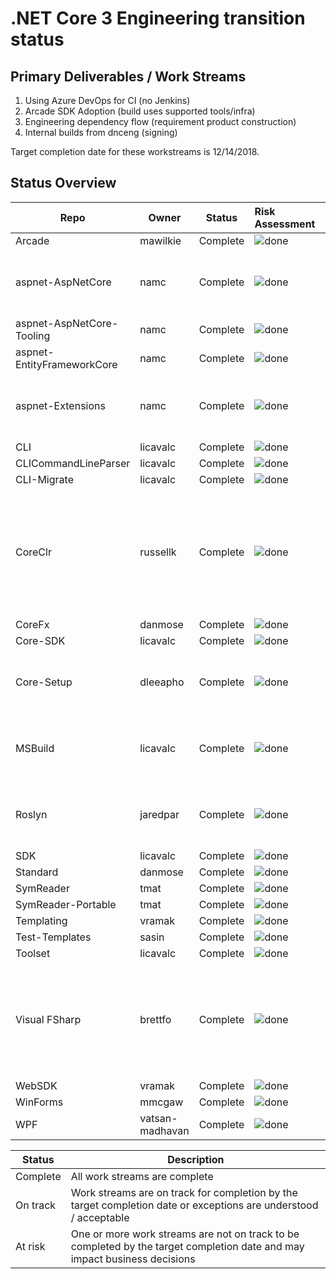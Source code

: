 # .NET Core 3 Engineering transition status

## Primary Deliverables / Work Streams

1. Using Azure DevOps for CI  (no Jenkins)
2. Arcade SDK Adoption (build uses supported tools/infra)
3. Engineering dependency flow (requirement product construction)
4. Internal builds from dnceng (signing)

Target completion date for these workstreams is 12/14/2018.

## Status Overview

| Repo                       | Owner            | Status   | Risk Assessment                                                                       | Plan | Notes |
| ---------------------------| ---------------- | -------- |:--------------------------------------------------------------------------------------| ----- |----- |
| Arcade                     | mawilkie         | Complete | ![done](https://findicons.com/files/icons/767/wp_woothemes_ultimate/16/checkmark.png) | | |
| aspnet-AspNetCore          | namc             | Complete | ![done](https://findicons.com/files/icons/767/wp_woothemes_ultimate/16/checkmark.png) | | Not building using Arcade SDK |
| aspnet-AspNetCore-Tooling  | namc             | Complete | ![done](https://findicons.com/files/icons/767/wp_woothemes_ultimate/16/checkmark.png) | | |
| aspnet-EntityFrameworkCore | namc             | Complete | ![done](https://findicons.com/files/icons/767/wp_woothemes_ultimate/16/checkmark.png) | | |
| aspnet-Extensions          | namc             | Complete | ![done](https://findicons.com/files/icons/767/wp_woothemes_ultimate/16/checkmark.png) | | Not building using Arcade SDK |
| CLI                        | licavalc         | Complete | ![done](https://findicons.com/files/icons/767/wp_woothemes_ultimate/16/checkmark.png) | | |
| CLICommandLineParser       | licavalc         | Complete | ![done](https://findicons.com/files/icons/767/wp_woothemes_ultimate/16/checkmark.png) | | |
| CLI-Migrate                | licavalc         | Complete | ![done](https://findicons.com/files/icons/767/wp_woothemes_ultimate/16/checkmark.png) | | |
| CoreClr                    | russellk         | Complete | ![done](https://findicons.com/files/icons/767/wp_woothemes_ultimate/16/checkmark.png) | [plan](MigrationPlan/CoreClrPlan.md) | CI using Azure DevOps and Jenkins (outerloop), not building using the Arcade SDK |
| CoreFx                     | danmose          | Complete | ![done](https://findicons.com/files/icons/767/wp_woothemes_ultimate/16/checkmark.png) | [plan](https://github.com/dotnet/arcade/blob/master/Documentation/MigrationPlan/CoreFxPlan.md) | |
| Core-SDK                   | licavalc         | Complete | ![done](https://findicons.com/files/icons/767/wp_woothemes_ultimate/16/checkmark.png) | [plan](https://github.com/dotnet/cli/blob/master/Documentation/MigrationPlan/CLISDKPlan.md) | |
| Core-Setup                 | dleeapho         | Complete | ![done](https://findicons.com/files/icons/767/wp_woothemes_ultimate/16/checkmark.png) | [plan](https://microsoft.sharepoint.com/teams/dotNETDeployment/_layouts/15/WopiFrame.aspx?sourcedoc={55410205-ac38-469b-81b0-9a93cc71b07c}&action=edit&wd=target%28Syncs.one%7C0a903b24-10b7-4c18-918c-5a380ba66433%2FCore-Setup%20%20pipebuild%20to%20yaml%7C4fb71b1d-1f36-41ee-8438-f1ea531c99e2%2F%29)| Not building using Arcade SDK |
| MSBuild                    | licavalc         | Complete | ![done](https://findicons.com/files/icons/767/wp_woothemes_ultimate/16/checkmark.png) | | Official builds are still building out of devdiv |
| Roslyn                     | jaredpar         | Complete | ![done](https://findicons.com/files/icons/767/wp_woothemes_ultimate/16/checkmark.png) | [plan](https://github.com/dotnet/arcade/blob/master/Documentation/MigrationPlan/roslyn.md) | Official builds are still building out of devdiv |
| SDK                        | licavalc         | Complete | ![done](https://findicons.com/files/icons/767/wp_woothemes_ultimate/16/checkmark.png) | | |
| Standard                   | danmose          | Complete | ![done](https://findicons.com/files/icons/767/wp_woothemes_ultimate/16/checkmark.png) | [plan](https://github.com/dotnet/arcade/blob/master/Documentation/MigrationPlan/CoreFxPlan.md) |  |
| SymReader                  | tmat             | Complete | ![done](https://findicons.com/files/icons/767/wp_woothemes_ultimate/16/checkmark.png) | [plan](https://github.com/dotnet/symreader/issues/157) | |
| SymReader-Portable         | tmat             | Complete | ![done](https://findicons.com/files/icons/767/wp_woothemes_ultimate/16/checkmark.png) | [plan](https://github.com/dotnet/symreader-portable/issues/144) | |
| Templating                 | vramak           | Complete | ![done](https://findicons.com/files/icons/767/wp_woothemes_ultimate/16/checkmark.png) | [plan](https://github.com/dotnet/arcade/blob/master/Documentation/MigrationPlan/TemplatingAndWebSdkPlan.md) | |
| Test-Templates             | sasin            | Complete | ![done](https://findicons.com/files/icons/767/wp_woothemes_ultimate/16/checkmark.png) | [plan](https://github.com/dotnet/arcade/blob/master/Documentation/NetCore3EngineeringRepoStatus.md#test-templates) | |
| Toolset                    | licavalc         | Complete | ![done](https://findicons.com/files/icons/767/wp_woothemes_ultimate/16/checkmark.png) | [plan](https://github.com/dotnet/cli/blob/master/Documentation/MigrationPlan/CLISDKPlan.md) | |
| Visual FSharp              | brettfo          | Complete | ![done](https://findicons.com/files/icons/767/wp_woothemes_ultimate/16/checkmark.png) | [plan](https://github.com/dotnet/arcade/blob/master/Documentation/MigrationPlan/VisualFSharp.md) | Not using Arcade SDK, official builds are being produced out of devdiv. |
| WebSDK                     | vramak           | Complete | ![done](https://findicons.com/files/icons/767/wp_woothemes_ultimate/16/checkmark.png) | [plan](https://github.com/dotnet/arcade/blob/master/Documentation/MigrationPlan/TemplatingAndWebSdkPlan.md) | |
| WinForms                   | mmcgaw           | Complete | ![done](https://findicons.com/files/icons/767/wp_woothemes_ultimate/16/checkmark.png) | | |
| WPF                        | vatsan-madhavan  | Complete | ![done](https://findicons.com/files/icons/767/wp_woothemes_ultimate/16/checkmark.png) | | |

| Status   | Description |
| -------- | ----------- |
| Complete | All work streams are complete |
| On track | Work streams are on track for completion by the target completion date or exceptions are understood / acceptable |
| At risk  | One or more work streams are not on track to be completed by the target completion date and may impact business decisions |
